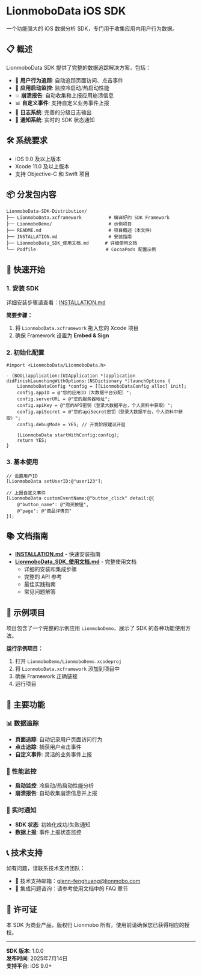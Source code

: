 # LionmoboData iOS SDK

一个功能强大的 iOS 数据分析 SDK，专门用于收集应用内用户行为数据。

## 📋 概述

LionmoboData SDK 提供了完整的数据追踪解决方案，包括：

- 🎯 **用户行为追踪**: 自动追踪页面访问、点击事件
- 🚀 **应用启动监控**: 监控冷启动/热启动性能  
- 💥 **崩溃报告**: 自动收集和上报应用崩溃信息
- 📊 **自定义事件**: 支持自定义业务事件上报
- 📝 **日志系统**: 完善的分级日志输出
- 🔔 **通知系统**: 实时的 SDK 状态通知

## 🛠 系统要求

- iOS 9.0 及以上版本
- Xcode 11.0 及以上版本
- 支持 Objective-C 和 Swift 项目

## 📦 分发包内容

```
LionmoboData-SDK-Distribution/
├── LionmoboData.xcframework          # 编译好的 SDK Framework
├── LionmoboDemo/                     # 示例项目
├── README.md                         # 项目概述（本文件）
├── INSTALLATION.md                   # 安装指南
├── LionmoboData_SDK_使用文档.md      # 详细使用文档
└── Podfile                          # CocoaPods 配置示例
```

## 🚀 快速开始

### 1. 安装 SDK

详细安装步骤请查看：[INSTALLATION.md](./INSTALLATION.md)

**简要步骤：**
1. 将 `LionmoboData.xcframework` 拖入您的 Xcode 项目
2. 确保 Framework 设置为 **Embed & Sign**

### 2. 初始化配置

```objc
#import <LionmoboData/LionmoboData.h>

- (BOOL)application:(UIApplication *)application didFinishLaunchingWithOptions:(NSDictionary *)launchOptions {
    LionmoboDataConfig *config = [[LionmoboDataConfig alloc] init];
    config.appID = @"您的应用ID（大数据平台分配）";
    config.serverURL = @"您的服务器地址";
    config.apiKey = @"您的API密钥（登录大数据平台，个人资料中获取）";
    config.apiSecret = @"您的apiSecret密钥（登录大数据平台，个人资料中获取）";
    config.debugMode = YES; // 开发阶段建议开启

    [LionmoboData startWithConfig:config];
    return YES;
}
```

### 3. 基本使用

```objc
// 设置用户ID
[LionmoboData setUserID:@"user123"];

// 上报自定义事件
[LionmoboData customEventName:@"button_click" detail:@{
    @"button_name": @"购买按钮",
    @"page": @"商品详情页"
}];
```

## 📚 文档指南

- **[INSTALLATION.md](./INSTALLATION.md)** - 快速安装指南
- **[LionmoboData_SDK_使用文档.md](./LionmoboData_SDK_使用文档.md)** - 完整使用文档
  - 详细的安装和集成步骤
  - 完整的 API 参考
  - 最佳实践指南
  - 常见问题解答

## 📱 示例项目

项目包含了一个完整的示例应用 `LionmoboDemo`，展示了 SDK 的各种功能使用方法。

**运行示例项目：**
1. 打开 `LionmoboDemo/LionmoboDemo.xcodeproj`
2. 将 `LionmoboData.xcframework` 添加到项目中
3. 确保 Framework 正确链接
4. 运行项目

## 🔧 主要功能

### 📊 数据追踪
- **页面追踪**: 自动记录用户页面访问行为
- **点击追踪**: 捕获用户点击事件
- **自定义事件**: 灵活的业务事件上报

### 🚀 性能监控
- **启动监控**: 冷启动/热启动性能分析
- **崩溃报告**: 自动收集崩溃信息并上报

### 🔔 实时通知
- **SDK 状态**: 初始化成功/失败通知
- **数据上报**: 事件上报状态监控

## 📞 技术支持

如有问题，请联系技术支持团队：

- 📧 技术支持邮箱：glenn-fenghuang@lionmobo.com
- 📱 集成问题咨询：请参考使用文档中的 FAQ 章节

## 📄 许可证

本 SDK 为商业产品，版权归 Lionmobo 所有。使用前请确保您已获得相应的授权。

---

**SDK 版本**: 1.0.0  
**发布时间**: 2025年7月14日  
**支持平台**: iOS 9.0+ 
